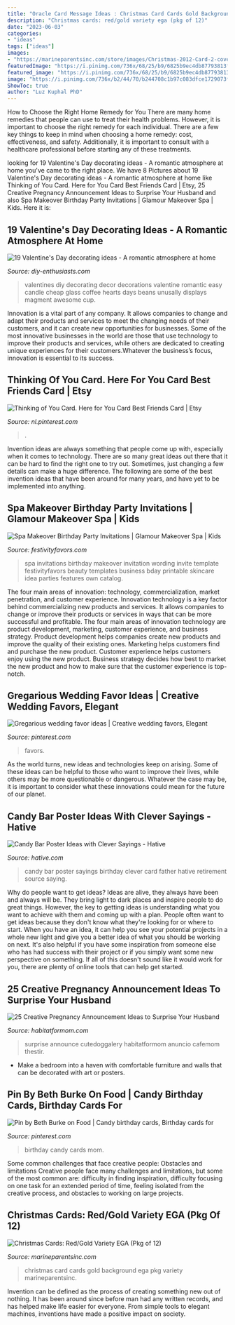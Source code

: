 ```yaml
---
title: "Oracle Card Message Ideas : Christmas Card Cards Gold Background Ega Pkg Variety Marineparentsinc"
description: "Christmas cards: red/gold variety ega (pkg of 12)"
date: "2023-06-03"
categories:
- "ideas"
tags: ["ideas"]
images:
- "https://marineparentsinc.com/store/images/Christmas-2012-Card-2-cover.jpg"
featuredImage: "https://i.pinimg.com/736x/68/25/b9/6825b9ec4db87793813fa1e2add2e8c4---birthday-birthday-gifts.jpg"
featured_image: "https://i.pinimg.com/736x/68/25/b9/6825b9ec4db87793813fa1e2add2e8c4---birthday-birthday-gifts.jpg"
image: "https://i.pinimg.com/736x/b2/44/70/b244708c1b97c083dfce1729073f04db.jpg"
ShowToc: true
author: "Luz Kuphal PhD"
---
```



How to Choose the Right Home Remedy for You
There are many home remedies that people can use to treat their health problems. However, it is important to choose the right remedy for each individual. There are a few key things to keep in mind when choosing a home remedy: cost, effectiveness, and safety. Additionally, it is important to consult with a healthcare professional before starting any of these treatments.

	

		
looking for 19 Valentine&#039;s Day decorating ideas - A romantic atmosphere at home you've came to the right place. We have 8 Pictures about 19 Valentine&#039;s Day decorating ideas - A romantic atmosphere at home like Thinking of You Card. Here for You Card Best Friends Card | Etsy, 25 Creative Pregnancy Announcement Ideas to Surprise Your Husband and also Spa Makeover Birthday Party Invitations | Glamour Makeover Spa | Kids. Here it is:
		
    
## 19 Valentine&#039;s Day Decorating Ideas - A Romantic Atmosphere At Home

<img loading=lazy src="https://www.diy-enthusiasts.com/wp-content/uploads/2014/01/valentines-day-decorating-ideas-home-candle-holders-coffee-beans.jpg" onerror="this.onerror=null;this.src='https://tse2.mm.bing.net/th?id=OIP.jB7U-sKtwISNq6aVc86jbAHaKA&amp;pid=15.1';" alt="19 Valentine&#039;s Day decorating ideas - A romantic atmosphere at home">

_Source: diy-enthusiasts.com_

>valentines diy decorating decor decorations valentine romantic easy candle cheap glass coffee hearts days beans unusally displays magment awesome cup. 

	

Innovation is a vital part of any company. It allows companies to change and adapt their products and services to meet the changing needs of their customers, and it can create new opportunities for businesses. Some of the most innovative businesses in the world are those that use technology to improve their products and services, while others are dedicated to creating unique experiences for their customers.Whatever the business’s focus, innovation is essential to its success.

    
## Thinking Of You Card. Here For You Card Best Friends Card | Etsy

<img loading=lazy src="https://i.pinimg.com/736x/b2/44/70/b244708c1b97c083dfce1729073f04db.jpg" onerror="this.onerror=null;this.src='https://tse2.mm.bing.net/th?id=OIP.fVh9yTQyUtMjjX6BOdTOuwHaJ4&amp;pid=15.1';" alt="Thinking of You Card. Here for You Card Best Friends Card | Etsy">

_Source: nl.pinterest.com_

>. 

	

Invention ideas are always something that people come up with, especially when it comes to technology. There are so many great ideas out there that it can be hard to find the right one to try out. Sometimes, just changing a few details can make a huge difference. The following are some of the best invention ideas that have been around for many years, and have yet to be implemented into anything.

    
## Spa Makeover Birthday Party Invitations | Glamour Makeover Spa | Kids

<img loading=lazy src="https://www.festivityfavors.com/images/large/spainvite.jpg" onerror="this.onerror=null;this.src='https://tse2.mm.bing.net/th?id=OIP.hHieCBzlwp2AW7aycN42bwHaFP&amp;pid=15.1';" alt="Spa Makeover Birthday Party Invitations | Glamour Makeover Spa | Kids">

_Source: festivityfavors.com_

>spa invitations birthday makeover invitation wording invite template festivityfavors beauty templates business bday printable skincare idea parties features own catalog. 

	

The four main areas of innovation: technology, commercialization, market penetration, and customer experience.
Innovation technology is a key factor behind commercializing new products and services. It allows companies to change or improve their products or services in ways that can be more successful and profitable. The four main areas of innovation technology are product development, marketing, customer experience, and business strategy. Product development helps companies create new products and improve the quality of their existing ones. Marketing helps customers find and purchase the new product. Customer experience helps customers enjoy using the new product. Business strategy decides how best to market the new product and how to make sure that the customer experience is top-notch.

    
## Gregarious Wedding Favor Ideas | Creative Wedding Favors, Elegant

<img loading=lazy src="https://i.pinimg.com/736x/3f/01/89/3f0189275cac1cb8fbf85365ff001526.jpg" onerror="this.onerror=null;this.src='https://tse4.mm.bing.net/th?id=OIP.JChVkH6cFwHt3NC79N71oAHaJ3&amp;pid=15.1';" alt="Gregarious wedding favor ideas | Creative wedding favors, Elegant">

_Source: pinterest.com_

>favors. 

	

As the world turns, new ideas and technologies keep on arising. Some of these ideas can be helpful to those who want to improve their lives, while others may be more questionable or dangerous. Whatever the case may be, it is important to consider what these innovations could mean for the future of our planet.

    
## Candy Bar Poster Ideas With Clever Sayings - Hative

<img loading=lazy src="https://hative.com/wp-content/uploads/2015/01/candy-bar-sayings/12-candy-bar-saying-ideas.jpg" onerror="this.onerror=null;this.src='https://tse2.mm.bing.net/th?id=OIP.xXtAGYzQS3vZBkdTWtcs0wHaJ4&amp;pid=15.1';" alt="Candy Bar Poster Ideas with Clever Sayings - Hative">

_Source: hative.com_

>candy bar poster sayings birthday clever card father hative retirement source saying. 

	

Why do people want to get ideas?
Ideas are alive, they always have been and always will be. They bring light to dark places and inspire people to do great things. However, the key to getting ideas is understanding what you want to achieve with them and coming up with a plan. 
People often want to get ideas because they don't know what they're looking for or where to start. When you have an idea, it can help you see your potential projects in a whole new light and give you a better idea of what you should be working on next. It's also helpful if you have some inspiration from someone else who has had success with their project or if you simply want some new perspective on something. If all of this doesn't sound like it would work for you, there are plenty of online tools that can help get started.

    
## 25 Creative Pregnancy Announcement Ideas To Surprise Your Husband

<img loading=lazy src="https://habitatformom.com/wp-content/uploads/2020/02/phkhys3j4k2qbwe-min.jpg" onerror="this.onerror=null;this.src='https://tse4.mm.bing.net/th?id=OIP.F5cSIb2y9mzgB9_sYKLSHAHaNL&amp;pid=15.1';" alt="25 Creative Pregnancy Announcement Ideas to Surprise Your Husband">

_Source: habitatformom.com_

>surprise announce cutedoggalery habitatformom anuncio cafemom thestir. 

	

- Make a bedroom into a haven with comfortable furniture and walls that can be decorated with art or posters.

    
## Pin By Beth Burke On Food | Candy Birthday Cards, Birthday Cards For

<img loading=lazy src="https://i.pinimg.com/736x/68/25/b9/6825b9ec4db87793813fa1e2add2e8c4---birthday-birthday-gifts.jpg" onerror="this.onerror=null;this.src='https://tse3.mm.bing.net/th?id=OIP.eomc5SujciW6NQP2NdN9hQHaJ4&amp;pid=15.1';" alt="Pin by Beth Burke on Food | Candy birthday cards, Birthday cards for">

_Source: pinterest.com_

>birthday candy cards mom. 

	

Some common challenges that face creative people: Obstacles and limitations
Creative people face many challenges and limitations, but some of the most common are: difficulty in finding inspiration, difficulty focusing on one task for an extended period of time, feeling isolated from the creative process, and obstacles to working on large projects.

    
## Christmas Cards: Red/Gold Variety EGA (Pkg Of 12)

<img loading=lazy src="https://marineparentsinc.com/store/images/Christmas-2012-Card-2-cover.jpg" onerror="this.onerror=null;this.src='https://tse4.mm.bing.net/th?id=OIP.P2Vp-Mj7ToJPBVKmSSbBTgHaKL&amp;pid=15.1';" alt="Christmas Cards: Red/Gold Variety EGA (Pkg of 12)">

_Source: marineparentsinc.com_

>christmas card cards gold background ega pkg variety marineparentsinc. 

	

Invention can be defined as the process of creating something new out of nothing. It has been around since before man had any written records, and has helped make life easier for everyone. From simple tools to elegant machines, inventions have made a positive impact on society.

